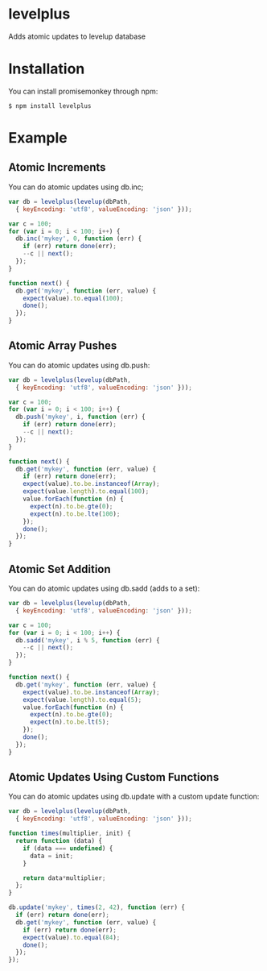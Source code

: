 # levelplus
Adds atomic updates to levelup database

# Installation

You can install promisemonkey through npm:
```
$ npm install levelplus
```

# Example

## Atomic Increments

You can do atomic updates using db.inc;

``` js
var db = levelplus(levelup(dbPath,
  { keyEncoding: 'utf8', valueEncoding: 'json' }));

var c = 100;
for (var i = 0; i < 100; i++) {
  db.inc('mykey', 0, function (err) {
    if (err) return done(err);
    --c || next();
  });
}

function next() {
  db.get('mykey', function (err, value) {
    expect(value).to.equal(100);
    done();
  });
}
```

## Atomic Array Pushes

You can do atomic updates using db.push:

``` js
var db = levelplus(levelup(dbPath,
  { keyEncoding: 'utf8', valueEncoding: 'json' }));

var c = 100;
for (var i = 0; i < 100; i++) {
  db.push('mykey', i, function (err) {
    if (err) return done(err);
    --c || next();
  });
}

function next() {
  db.get('mykey', function (err, value) {
    if (err) return done(err);
    expect(value).to.be.instanceof(Array);
    expect(value.length).to.equal(100);
    value.forEach(function (n) {
      expect(n).to.be.gte(0);
      expect(n).to.be.lte(100);
    });
    done();
  });
}
```

## Atomic Set Addition

You can do atomic updates using db.sadd (adds to a set):

``` js
var db = levelplus(levelup(dbPath,
  { keyEncoding: 'utf8', valueEncoding: 'json' }));

var c = 100;
for (var i = 0; i < 100; i++) {
  db.sadd('mykey', i % 5, function (err) {
    --c || next();
  });
}

function next() {
  db.get('mykey', function (err, value) {
    expect(value).to.be.instanceof(Array);
    expect(value.length).to.equal(5);
    value.forEach(function (n) {
      expect(n).to.be.gte(0);
      expect(n).to.be.lt(5);
    });
    done();
  });
}
```

## Atomic Updates Using Custom Functions

You can do atomic updates using db.update with a custom update function:

``` js
var db = levelplus(levelup(dbPath,
  { keyEncoding: 'utf8', valueEncoding: 'json' }));

function times(multiplier, init) {
  return function (data) {
    if (data === undefined) {
      data = init;
    }

    return data*multiplier;
  };
}

db.update('mykey', times(2, 42), function (err) {
  if (err) return done(err);
  db.get('mykey', function (err, value) {
    if (err) return done(err);
    expect(value).to.equal(84);
    done();
  });
});
```
